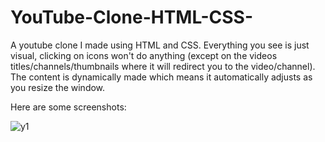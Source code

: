 # YouTube-Clone-HTML-CSS-

A youtube clone I made using HTML and CSS. Everything you see is just visual, clicking on icons won't do anything (except on the videos titles/channels/thumbnails where it will redirect you to the video/channel). The content is dynamically made which means it automatically adjusts as you resize the window.

Here are some screenshots: 

![y1](https://user-images.githubusercontent.com/59094550/204139586-18d5c7a6-d82b-4930-8507-6e88b043036a.png)

